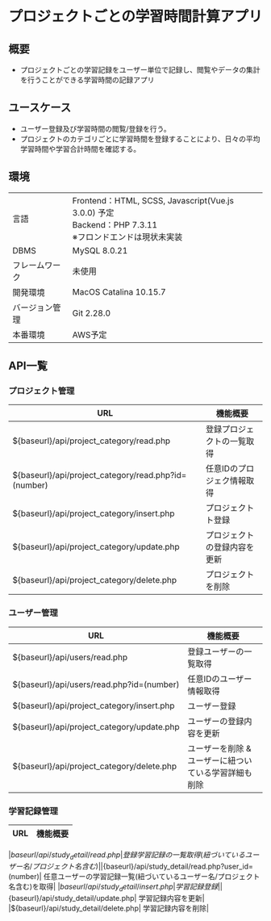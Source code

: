 # プロジェクトごとの学習時間計算アプリ

## 概要
- プロジェクトごとの学習記録をユーザー単位で記録し、閲覧やデータの集計を行うことができる学習時間の記録アプリ

## ユースケース
- ユーザー登録及び学習時間の閲覧/登録を行う。
- プロジェクトのカテゴリごとに学習時間を登録することにより、日々の平均学習時間や学習合計時間を確認する。

## 環境
|||
|--|--|
| 言語 | Frontend：HTML, SCSS, Javascript(Vue.js 3.0.0) 予定 <br>Backend：PHP 7.3.11<br>※フロンドエンドは現状未実装|
| DBMS | MySQL 8.0.21 |
| フレームワーク | 未使用 |
| 開発環境 | MacOS Catalina 10.15.7 |
| バージョン管理 | Git 2.28.0 |
| 本番環境 | AWS予定 |

## API一覧
### プロジェクト管理
|URL|機能概要|
|--|--|
|${baseurl}/api/project_category/read.php| 登録プロジェクトの一覧取得|
|${baseurl}/api/project_category/read.php?id=(number)| 任意IDのプロジェク情報取得|
|${baseurl}/api/project_category/insert.php| プロジェクトト登録|
|${baseurl}/api/project_category/update.php| プロジェクトの登録内容を更新|
|${baseurl}/api/project_category/delete.php| プロジェクトを削除|

### ユーザー管理
|URL|機能概要|
|--|--|
|${baseurl}/api/users/read.php| 登録ユーザーの一覧取得|
|${baseurl}/api/users/read.php?id=(number)| 任意IDのユーザー情報取得|
|${baseurl}/api/project_category/insert.php| ユーザー登録|
|${baseurl}/api/project_category/update.php| ユーザーの登録内容を更新|
|${baseurl}/api/project_category/delete.php| ユーザーを削除 & ユーザーに紐ついている学習詳細も削除|

### 学習記録管理
|URL|機能概要|
|--|--|

|${baseurl}/api/study_detail/read.php| 登録学習記録の一覧取得(紐づいているユーザー名/プロジェクト名含む)|
|${baseurl}/api/study_detail/read.php?user_id=(number)| 任意ユーザーの学習記録一覧(紐づいているユーザー名/プロジェクト名含む)を取得|
|${baseurl}/api/study_detail/insert.php| 学習記録登録|
|${baseurl}/api/study_detail/update.php| 学習記録内容を更新|
|${baseurl}/api/study_detail/delete.php| 学習記録内容を削除|
